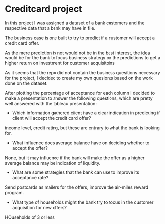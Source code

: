 # Creditcard project

In this project I was assigned a dataset of a bank customers and the respective data that a bank may have in file.

The business case is one built to try to predict if a customer will accept a credit card offer.

As the mere prediction is not would not be in the best interest, the idea would be for the bank to focus business strategy on the predictions to get a higher return on investment for customer acquisitoins

As it seems that the repo did not contain the business quesitions necessary for the project, I decided to create my own quesionts based on the work done on the dataset.

After plotting the percentage of acceptance for each column I decided to make a presentation to answer  the following questions, which are pretty well answered with the tableau presentation:

- Which information gathered client have a clear indication in predicting if client will accept the credit card offer?

income level, credit rating, but these are cntrary to what the bank is looking for.

- What influence does average balance have on deciding whether to accept the offer?

None, but it may influence if the bank will make the offer as a higher average balance may be indication of liquidity.

- What are some strategies that the bank can use to improve its acceptance rate?

Send postcards as mailers for the offers, improve the air-miles reward program.

- What type of households might the bank try to focus in the customer acquisition for new offers?

HOuseholds of 3 or less.

